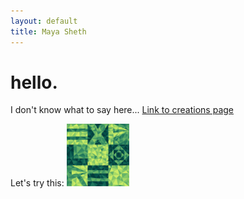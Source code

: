 ```yaml
---
layout: default
title: Maya Sheth
---
```

# hello.

I don't know what to say here... [Link to creations page](./creations/index.md)

Let's try this:
<img src="_assets/explore.png" width="100">

